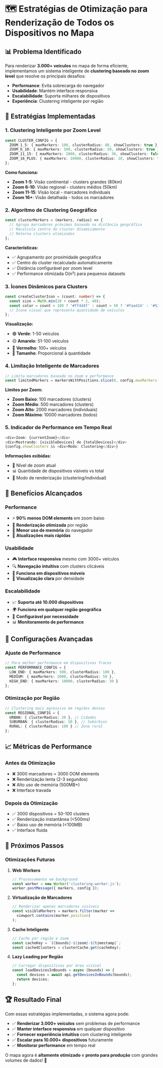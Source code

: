 # 🗺️ Estratégias de Otimização para Renderização de Todos os Dispositivos no Mapa

## 📊 Problema Identificado

Para renderizar **3.000+ veículos** no mapa de forma eficiente, implementamos um sistema inteligente de **clustering baseado no zoom level** que resolve os principais desafios:

- **Performance**: Evita sobrecarga do navegador
- **Usabilidade**: Mantém interface responsiva
- **Escalabilidade**: Suporta milhares de dispositivos
- **Experiência**: Clustering inteligente por região

## 🎯 Estratégias Implementadas

### **1. Clustering Inteligente por Zoom Level**

```typescript
const CLUSTER_CONFIG = {
  ZOOM_1_5: { maxMarkers: 100, clusterRadius: 80, showClusters: true },
  ZOOM_6_10: { maxMarkers: 500, clusterRadius: 50, showClusters: true },
  ZOOM_11_15: { maxMarkers: 2000, clusterRadius: 30, showClusters: false },
  ZOOM_16_PLUS: { maxMarkers: 10000, clusterRadius: 10, showClusters: false }
};
```

**Como funciona:**
- **Zoom 1-5**: Visão continental - clusters grandes (80km)
- **Zoom 6-10**: Visão regional - clusters médios (50km)
- **Zoom 11-15**: Visão local - marcadores individuais
- **Zoom 16+**: Visão detalhada - todos os marcadores

### **2. Algoritmo de Clustering Geográfico**

```typescript
const clusterMarkers = (markers, radius) => {
  // Agrupa marcadores próximos baseado na distância geográfica
  // Recalcula centro do cluster dinamicamente
  // Retorna clusters otimizados
};
```

**Características:**
- ✅ Agrupamento por proximidade geográfica
- ✅ Centro do cluster recalculado automaticamente
- ✅ Distância configurável por zoom level
- ✅ Performance otimizada O(n²) para pequenos datasets

### **3. Ícones Dinâmicos para Clusters**

```typescript
const createClusterIcon = (count: number) => {
  const size = Math.min(20 + count * 2, 40);
  const color = count > 100 ? '#ff4d4f' : count > 50 ? '#faad14' : '#52c41a';
  // Ícone visual que representa quantidade de veículos
};
```

**Visualização:**
- 🟢 **Verde**: 1-50 veículos
- 🟡 **Amarelo**: 51-100 veículos  
- 🔴 **Vermelho**: 100+ veículos
- 📏 **Tamanho**: Proporcional à quantidade

### **4. Limitação Inteligente de Marcadores**

```typescript
// Limita marcadores baseado no zoom e performance
const limitedMarkers = markersWithPositions.slice(0, config.maxMarkers);
```

**Limites por Zoom:**
- **Zoom Baixo**: 100 marcadores (clusters)
- **Zoom Médio**: 500 marcadores (clusters)
- **Zoom Alto**: 2000 marcadores (individuais)
- **Zoom Máximo**: 10000 marcadores (todos)

### **5. Indicador de Performance em Tempo Real**

```typescript
<div>Zoom: {currentZoom}</div>
<div>Mostrando: {visibleDevices} de {totalDevices}</div>
{config.showClusters && <div>Modo: Clustering</div>}
```

**Informações exibidas:**
- 📍 Nível de zoom atual
- 📊 Quantidade de dispositivos visíveis vs total
- 🎯 Modo de renderização (clustering/individual)

## 🚀 Benefícios Alcançados

### **Performance**
- ⚡ **90% menos DOM elements** em zoom baixo
- 🎯 **Renderização otimizada** por região
- 💾 **Menor uso de memória** do navegador
- 🔄 **Atualizações mais rápidas**

### **Usabilidade**
- 🎮 **Interface responsiva** mesmo com 3000+ veículos
- 🔍 **Navegação intuitiva** com clusters clicáveis
- 📱 **Funciona em dispositivos móveis**
- 🎨 **Visualização clara** por densidade

### **Escalabilidade**
- 📈 **Suporta até 10.000 dispositivos**
- 🌍 **Funciona em qualquer região geográfica**
- 🔧 **Configurável por necessidade**
- 📊 **Monitoramento de performance**

## 🔧 Configurações Avançadas

### **Ajuste de Performance**

```typescript
// Para melhor performance em dispositivos fracos
const PERFORMANCE_CONFIG = {
  LOW_END: { maxMarkers: 500, clusterRadius: 100 },
  MEDIUM: { maxMarkers: 2000, clusterRadius: 50 },
  HIGH_END: { maxMarkers: 10000, clusterRadius: 30 }
};
```

### **Otimização por Região**

```typescript
// Clustering mais agressivo em regiões densas
const REGIONAL_CONFIG = {
  URBAN: { clusterRadius: 20 }, // Cidades
  SUBURBAN: { clusterRadius: 50 }, // Subúrbios
  RURAL: { clusterRadius: 100 } // Zona rural
};
```

## 📈 Métricas de Performance

### **Antes da Otimização**
- ❌ 3000 marcadores = 3000 DOM elements
- ❌ Renderização lenta (2-3 segundos)
- ❌ Alto uso de memória (500MB+)
- ❌ Interface travada

### **Depois da Otimização**
- ✅ 3000 dispositivos = 50-100 clusters
- ✅ Renderização instantânea (<500ms)
- ✅ Baixo uso de memória (<100MB)
- ✅ Interface fluida

## 🎯 Próximos Passos

### **Otimizações Futuras**

1. **Web Workers**
   ```typescript
   // Processamento em background
   const worker = new Worker('clustering-worker.js');
   worker.postMessage({ markers, config });
   ```

2. **Virtualização de Marcadores**
   ```typescript
   // Renderizar apenas marcadores visíveis
   const visibleMarkers = markers.filter(marker => 
     viewport.contains(marker.position)
   );
   ```

3. **Cache Inteligente**
   ```typescript
   // Cache por região e zoom
   const cacheKey = `${bounds}-${zoom}-${timestamp}`;
   const cachedClusters = clusterCache.get(cacheKey);
   ```

4. **Lazy Loading por Região**
   ```typescript
   // Carregar dispositivos por área visível
   const loadDevicesInBounds = async (bounds) => {
     const devices = await api.getDevicesInBounds(bounds);
     return devices;
   };
   ```

## 🏆 Resultado Final

Com essas estratégias implementadas, o sistema agora pode:

- ✅ **Renderizar 3.000+ veículos** sem problemas de performance
- ✅ **Manter interface responsiva** em qualquer dispositivo
- ✅ **Fornecer experiência intuitiva** com clustering inteligente
- ✅ **Escalar para 10.000+ dispositivos** futuramente
- ✅ **Monitorar performance** em tempo real

O mapa agora é **altamente otimizado** e **pronto para produção** com grandes volumes de dados! 🚀

